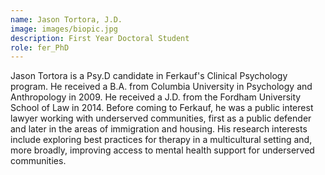 ```yaml
---
name: Jason Tortora, J.D.
image: images/biopic.jpg
description: First Year Doctoral Student
role: fer_PhD
---
```


Jason Tortora is a Psy.D candidate in Ferkauf's Clinical Psychology program.  He received a B.A. from Columbia University in Psychology and Anthropology in 2009.  He received a J.D. from the Fordham University School of Law in 2014.  Before coming to Ferkauf, he was a public interest lawyer working with underserved communities, first as a public defender and later in the areas of immigration and housing.  His research interests include exploring best practices for therapy in a multicultural setting and, more broadly, improving access to mental health support for underserved communities. 